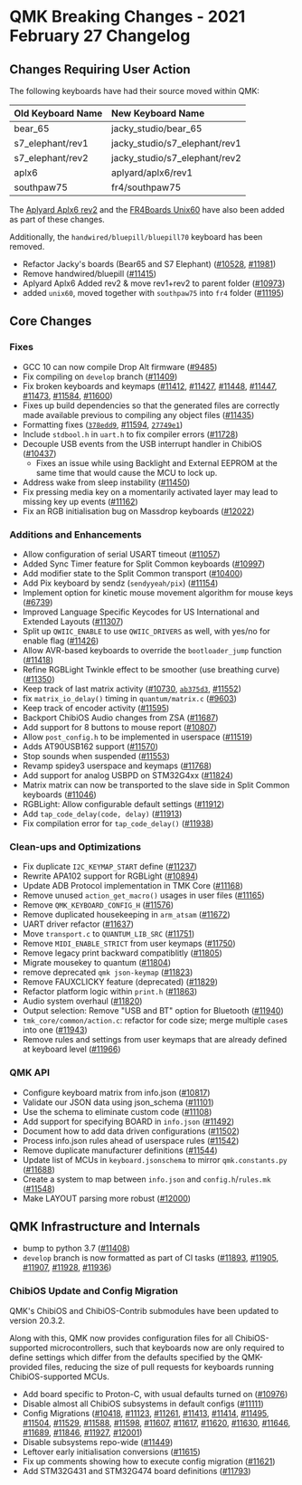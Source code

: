 # QMK Breaking Changes - 2021 February 27 Changelog

## Changes Requiring User Action

The following keyboards have had their source moved within QMK:

Old Keyboard Name | New Keyboard Name
:---------------- | :----------------
bear_65 | jacky_studio/bear_65
s7_elephant/rev1 | jacky_studio/s7_elephant/rev1
s7_elephant/rev2 | jacky_studio/s7_elephant/rev2
aplx6 | aplyard/aplx6/rev1
southpaw75 | fr4/southpaw75

The [Aplyard Aplx6 rev2](https://github.com/qmk/qmk_firmware/tree/0.12.0/keyboards/aplyard/aplx6/rev1) and the [FR4Boards Unix60](https://github.com/qmk/qmk_firmware/tree/0.12.0/keyboards/fr4/unix60) have also been added as part of these changes.

Additionally, the `handwired/bluepill/bluepill70` keyboard has been removed.

* Refactor Jacky's boards (Bear65 and S7 Elephant) ([#10528](https://github.com/qmk/qmk_firmware/pull/10528), [#11981](https://github.com/qmk/qmk_firmware/pull/11981))
* Remove handwired/bluepill ([#11415](https://github.com/qmk/qmk_firmware/pull/11415))
* Aplyard Aplx6 Added rev2 & move rev1+rev2 to parent folder ([#10973](https://github.com/qmk/qmk_firmware/pull/10973))
* added `unix60`, moved together with `southpaw75` into `fr4` folder ([#11195](https://github.com/qmk/qmk_firmware/pull/11195))


## Core Changes

### Fixes

* GCC 10 can now compile Drop Alt firmware ([#9485](https://github.com/qmk/qmk_firmware/pull/9485))
* Fix compiling on `develop` branch ([#11409](https://github.com/qmk/qmk_firmware/pull/11409))
* Fix broken keyboards and keymaps ([#11412](https://github.com/qmk/qmk_firmware/pull/11412), [#11427](https://github.com/qmk/qmk_firmware/pull/11427), [#11448](https://github.com/qmk/qmk_firmware/pull/11448), [#11447](https://github.com/qmk/qmk_firmware/pull/11447), [#11473](https://github.com/qmk/qmk_firmware/pull/11473), [#11584](https://github.com/qmk/qmk_firmware/pull/11584), [#11600](https://github.com/qmk/qmk_firmware/pull/11600))
* Fixes up build dependencies so that the generated files are correctly made available previous to compiling any object files ([#11435](https://github.com/qmk/qmk_firmware/pull/11435))
* Formatting fixes ([`378edd9`](https://github.com/qmk/qmk_firmware/commit/378edd9491f2ab0d3d8a970c9a8e64bc03ca15cf), [#11594](https://github.com/qmk/qmk_firmware/pull/11594), [`27749e1`](https://github.com/qmk/qmk_firmware/commit/27749e1c967c02c05e62a89a0ae2776dd7e5158c))
* Include `stdbool.h` in `uart.h` to fix compiler errors ([#11728](https://github.com/qmk/qmk_firmware/pull/11728))
* Decouple USB events from the USB interrupt handler in ChibiOS ([#10437](https://github.com/qmk/qmk_firmware/pull/10437))
  * Fixes an issue while using Backlight and External EEPROM at the same time that would cause the MCU to lock up.
* Address wake from sleep instability ([#11450](https://github.com/qmk/qmk_firmware/pull/11450))
* Fix pressing media key on a momentarily activated layer may lead to missing key up events ([#11162](https://github.com/qmk/qmk_firmware/pull/11162))
* Fix an RGB initialisation bug on Massdrop keyboards ([#12022](https://github.com/qmk/qmk_firmware/pull/12022))

### Additions and Enhancements

* Allow configuration of serial USART timeout ([#11057](https://github.com/qmk/qmk_firmware/pull/11057))
* Added Sync Timer feature for Split Common keyboards ([#10997](https://github.com/qmk/qmk_firmware/pull/10997))
* Add modifier state to the Split Common transport ([#10400](https://github.com/qmk/qmk_firmware/pull/10400))
* Add Pix keyboard by sendz (`sendyyeah/pix`) ([#11154](https://github.com/qmk/qmk_firmware/pull/11154))
* Implement option for kinetic mouse movement algorithm for mouse keys ([#6739](https://github.com/qmk/qmk_firmware/pull/6739))
* Improved Language Specific Keycodes for US International and Extended Layouts ([#11307](https://github.com/qmk/qmk_firmware/pull/11307))
* Split up `QWIIC_ENABLE` to use `QWIIC_DRIVERS` as well, with yes/no for enable flag ([#11426](https://github.com/qmk/qmk_firmware/pull/11426))
* Allow AVR-based keyboards to override the `bootloader_jump` function ([#11418](https://github.com/qmk/qmk_firmware/pull/11418))
* Refine RGBLight Twinkle effect to be smoother (use breathing curve) ([#11350](https://github.com/qmk/qmk_firmware/pull/11350))
* Keep track of last matrix activity ([#10730](https://github.com/qmk/qmk_firmware/pull/10730), [`ab375d3`](https://github.com/qmk/qmk_firmware/commit/ab375d3d075c105f09a1ddd0e155f178225518bc), [#11552](https://github.com/qmk/qmk_firmware/pull/11552))
* fix `matrix_io_delay()` timing in `quantum/matrix.c` ([#9603](https://github.com/qmk/qmk_firmware/pull/9603))
* Keep track of encoder activity ([#11595](https://github.com/qmk/qmk_firmware/pull/11595))
* Backport ChibiOS Audio changes from ZSA ([#11687](https://github.com/qmk/qmk_firmware/pull/11687))
* Add support for 8 buttons to mouse report ([#10807](https://github.com/qmk/qmk_firmware/pull/10807))
* Allow `post_config.h` to be implemented in userspace ([#11519](https://github.com/qmk/qmk_firmware/pull/11519))
* Adds AT90USB162 support ([#11570](https://github.com/qmk/qmk_firmware/pull/11570))
* Stop sounds when suspended ([#11553](https://github.com/qmk/qmk_firmware/pull/11553))
* Revamp spidey3 userspace and keymaps ([#11768](https://github.com/qmk/qmk_firmware/pull/11768))
* Add support for analog USBPD on STM32G4xx ([#11824](https://github.com/qmk/qmk_firmware/pull/11824))
* Matrix matrix can now be transported to the slave side in Split Common keyboards ([#11046](https://github.com/qmk/qmk_firmware/pull/11046))
* RGBLight: Allow configurable default settings ([#11912](https://github.com/qmk/qmk_firmware/pull/11912))
* Add `tap_code_delay(code, delay)` ([#11913](https://github.com/qmk/qmk_firmware/pull/11913))
* Fix compilation error for `tap_code_delay()` ([#11938](https://github.com/qmk/qmk_firmware/pull/11938))

### Clean-ups and Optimizations

* Fix duplicate `I2C_KEYMAP_START` define ([#11237](https://github.com/qmk/qmk_firmware/pull/11237))
* Rewrite APA102 support for RGBLight ([#10894](https://github.com/qmk/qmk_firmware/pull/10894))
* Update ADB Protocol implementation in TMK Core ([#11168](https://github.com/qmk/qmk_firmware/pull/11168))
* Remove unused `action_get_macro()` usages in user files ([#11165](https://github.com/qmk/qmk_firmware/pull/11165))
* Remove `QMK_KEYBOARD_CONFIG_H` ([#11576](https://github.com/qmk/qmk_firmware/pull/11576))
* Remove duplicated housekeeping in `arm_atsam` ([#11672](https://github.com/qmk/qmk_firmware/pull/11672))
* UART driver refactor ([#11637](https://github.com/qmk/qmk_firmware/pull/11637))
* Move `transport.c` to `QUANTUM_LIB_SRC` ([#11751](https://github.com/qmk/qmk_firmware/pull/11751))
* Remove `MIDI_ENABLE_STRICT` from user keymaps ([#11750](https://github.com/qmk/qmk_firmware/pull/11750))
* Remove legacy print backward compatiblitly ([#11805](https://github.com/qmk/qmk_firmware/pull/11805))
* Migrate mousekey to quantum ([#11804](https://github.com/qmk/qmk_firmware/pull/11804))
* remove deprecated `qmk json-keymap` ([#11823](https://github.com/qmk/qmk_firmware/pull/11823))
* Remove FAUXCLICKY feature (deprecated) ([#11829](https://github.com/qmk/qmk_firmware/pull/11829))
* Refactor platform logic within `print.h` ([#11863](https://github.com/qmk/qmk_firmware/pull/11863))
* Audio system overhaul ([#11820](https://github.com/qmk/qmk_firmware/pull/11820))
* Output selection: Remove "USB and BT" option for Bluetooth ([#11940](https://github.com/qmk/qmk_firmware/pull/11940))
* `tmk_core/common/action.c`: refactor for code size; merge multiple `case`s into one ([#11943](https://github.com/qmk/qmk_firmware/pull/11943))
* Remove rules and settings from user keymaps that are already defined at keyboard level ([#11966](https://github.com/qmk/qmk_firmware/pull/11966))

### QMK API

* Configure keyboard matrix from info.json ([#10817](https://github.com/qmk/qmk_firmware/pull/10817))
* Validate our JSON data using json_schema ([#11101](https://github.com/qmk/qmk_firmware/pull/11101))
* Use the schema to eliminate custom code ([#11108](https://github.com/qmk/qmk_firmware/pull/11108))
* Add support for specifying BOARD in `info.json` ([#11492](https://github.com/qmk/qmk_firmware/pull/11492))
* Document how to add data driven configurations ([#11502](https://github.com/qmk/qmk_firmware/pull/11502))
* Process info.json rules ahead of userspace rules ([#11542](https://github.com/qmk/qmk_firmware/pull/11542))
* Remove duplicate manufacturer definitions ([#11544](https://github.com/qmk/qmk_firmware/pull/11544))
* Update list of MCUs in `keyboard.jsonschema` to mirror `qmk.constants.py` ([#11688](https://github.com/qmk/qmk_firmware/pull/11688))
* Create a system to map between `info.json` and `config.h`/`rules.mk` ([#11548](https://github.com/qmk/qmk_firmware/pull/11548))
* Make LAYOUT parsing more robust ([#12000](https://github.com/qmk/qmk_firmware/pull/12000))

## QMK Infrastructure and Internals

* bump to python 3.7 ([#11408](https://github.com/qmk/qmk_firmware/pull/11408))
* `develop` branch is now formatted as part of CI tasks ([#11893](https://github.com/qmk/qmk_firmware/pull/11893), [#11905](https://github.com/qmk/qmk_firmware/pull/11905), [#11907](https://github.com/qmk/qmk_firmware/pull/11907), [#11928](https://github.com/qmk/qmk_firmware/pull/11928), [#11936](https://github.com/qmk/qmk_firmware/pull/11936))

### ChibiOS Update and Config Migration

QMK's ChibiOS and ChibiOS-Contrib submodules have been updated to version 20.3.2.

Along with this, QMK now provides configuration files for all ChibiOS-supported microcontrollers, such that keyboards now are only required to define settings which differ from the defaults specified by the QMK-provided files, reducing the size of pull requests for keyboards running ChibiOS-supported MCUs.

* Add board specific to Proton-C, with usual defaults turned on ([#10976](https://github.com/qmk/qmk_firmware/pull/10976))
* Disable almost all ChibiOS subsystems in default configs ([#11111](https://github.com/qmk/qmk_firmware/pull/11111))
* Config Migrations ([#10418](https://github.com/qmk/qmk_firmware/pull/10418), [#11123](https://github.com/qmk/qmk_firmware/pull/11123), [#11261](https://github.com/qmk/qmk_firmware/pull/11261), [#11413](https://github.com/qmk/qmk_firmware/pull/11413), [#11414](https://github.com/qmk/qmk_firmware/pull/11414), [#11495](https://github.com/qmk/qmk_firmware/pull/11495), [#11504](https://github.com/qmk/qmk_firmware/pull/11504), [#11529](https://github.com/qmk/qmk_firmware/pull/11529), [#11588](https://github.com/qmk/qmk_firmware/pull/11588), [#11598](https://github.com/qmk/qmk_firmware/pull/11598), [#11607](https://github.com/qmk/qmk_firmware/pull/11607), [#11617](https://github.com/qmk/qmk_firmware/pull/11617), [#11620](https://github.com/qmk/qmk_firmware/pull/11620), [#11630](https://github.com/qmk/qmk_firmware/pull/11630), [#11646](https://github.com/qmk/qmk_firmware/pull/11646), [#11689](https://github.com/qmk/qmk_firmware/pull/11689), [#11846](https://github.com/qmk/qmk_firmware/pull/11846), [#11927](https://github.com/qmk/qmk_firmware/pull/11927), [#12001](https://github.com/qmk/qmk_firmware/pull/12001))
* Disable subsystems repo-wide ([#11449](https://github.com/qmk/qmk_firmware/pull/11449))
* Leftover early initialisation conversions ([#11615](https://github.com/qmk/qmk_firmware/pull/11615))
* Fix up comments showing how to execute config migration ([#11621](https://github.com/qmk/qmk_firmware/pull/11621))
* Add STM32G431 and STM32G474 board definitions ([#11793](https://github.com/qmk/qmk_firmware/pull/11793))
